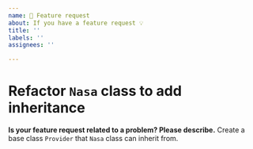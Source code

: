 ```yaml
---
name: 🚀 Feature request
about: If you have a feature request 💡
title: ''
labels: ''
assignees: ''

---
```


# Refactor `Nasa` class to add inheritance

**Is your feature request related to a problem? Please describe.**
Create a base class `Provider` that `Nasa` class can inherit from.
